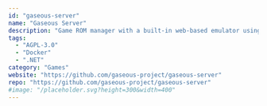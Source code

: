 ```yaml
---
id: "gaseous-server"
name: "Gaseous Server"
description: "Game ROM manager with a built-in web-based emulator using multiple sources to identify and provide metadata."
tags:
  - "AGPL-3.0"
  - "Docker"
  - ".NET"
category: "Games"
website: "https://github.com/gaseous-project/gaseous-server"
repo: "https://github.com/gaseous-project/gaseous-server"
#image: "/placeholder.svg?height=300&width=400"
---
```


